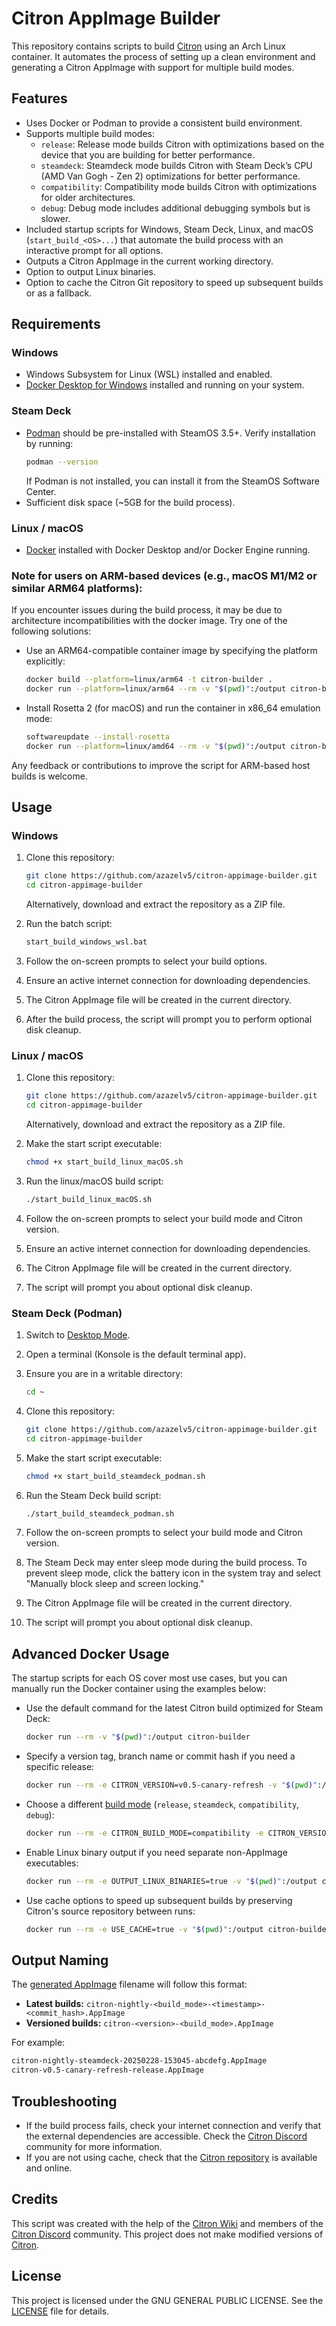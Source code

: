 # Citron AppImage Builder

This repository contains scripts to build [Citron](https://git.citron-emu.org/Citron/Citron) using an Arch Linux container. It automates the process of setting up a clean environment and generating a Citron AppImage with support for multiple build modes.

## Features

- Uses Docker or Podman to provide a consistent build environment.
- Supports multiple build modes:
  - `release`: Release mode builds Citron with optimizations based on the device that you are building for better performance.
  - `steamdeck`: Steamdeck mode builds Citron with Steam Deck’s CPU (AMD Van Gogh - Zen 2) optimizations for better performance.
  - `compatibility`: Compatibility mode builds Citron with optimizations for older architectures.
  - `debug`: Debug mode includes additional debugging symbols but is slower.
- Included startup scripts for Windows, Steam Deck, Linux, and macOS (`start_build_<OS>...`) that automate the build process with an interactive prompt for all options.
- Outputs a Citron AppImage in the current working directory.
- Option to output Linux binaries.
- Option to cache the Citron Git repository to speed up subsequent builds or as a fallback.

## Requirements

### Windows

- Windows Subsystem for Linux (WSL) installed and enabled.
- [Docker Desktop for Windows](https://docs.docker.com/desktop/setup/install/windows-install/) installed and running on your system.

### Steam Deck

- [Podman](https://podman.io/) should be pre-installed with SteamOS 3.5+. Verify installation by running:
  ```sh
  podman --version
  ```
  If Podman is not installed, you can install it from the SteamOS Software Center.
- Sufficient disk space (\~5GB for the build process).

### Linux / macOS

- [Docker](https://docs.docker.com/get-docker/) installed with Docker Desktop and/or Docker Engine running.

### **Note for users on ARM-based devices (e.g., macOS M1/M2 or similar ARM64 platforms):**
If you encounter issues during the build process, it may be due to architecture incompatibilities with the docker image. Try one of the following solutions:
- Use an ARM64-compatible container image by specifying the platform explicitly:
   ```sh
   docker build --platform=linux/arm64 -t citron-builder .
   docker run --platform=linux/arm64 --rm -v "$(pwd)":/output citron-builder
   ```
- Install Rosetta 2 (for macOS) and run the container in x86\_64 emulation mode:
   ```sh
   softwareupdate --install-rosetta
   docker run --platform=linux/amd64 --rm -v "$(pwd)":/output citron-builder
   ```

Any feedback or contributions to improve the script for ARM-based host builds is welcome.

## Usage

### Windows

1. Clone this repository:

   ```sh
   git clone https://github.com/azazelv5/citron-appimage-builder.git
   cd citron-appimage-builder
   ```

   Alternatively, download and extract the repository as a ZIP file.

2. Run the batch script:

   ```sh
   start_build_windows_wsl.bat
   ```

3. Follow the on-screen prompts to select your build options.

4. Ensure an active internet connection for downloading dependencies.

5. The Citron AppImage file will be created in the current directory.

6. After the build process, the script will prompt you to perform optional disk cleanup.

### Linux / macOS

1. Clone this repository:

   ```sh
   git clone https://github.com/azazelv5/citron-appimage-builder.git
   cd citron-appimage-builder
   ```

   Alternatively, download and extract the repository as a ZIP file.

2. Make the start script executable:
   ```sh
   chmod +x start_build_linux_macOS.sh
   ```

3. Run the linux/macOS build script:
   ```sh
   ./start_build_linux_macOS.sh
   ```

4. Follow the on-screen prompts to select your build mode and Citron version.

5. Ensure an active internet connection for downloading dependencies.

6. The Citron AppImage file will be created in the current directory.

7. The script will prompt you about optional disk cleanup.

### Steam Deck (Podman)

1. Switch to [Desktop Mode](https://help.steampowered.com/en/faqs/view/671A-4453-E8D2-323C).

2. Open a terminal (Konsole is the default terminal app).

3. Ensure you are in a writable directory:
   ```sh
   cd ~
   ```

4. Clone this repository:
   ```sh
   git clone https://github.com/azazelv5/citron-appimage-builder.git
   cd citron-appimage-builder
   ```

5. Make the start script executable:
   ```sh
   chmod +x start_build_steamdeck_podman.sh
   ```

6. Run the Steam Deck build script:
   ```sh
   ./start_build_steamdeck_podman.sh
   ```

7. Follow the on-screen prompts to select your build mode and Citron version.

8. The Steam Deck may enter sleep mode during the build process. To prevent sleep mode, click the battery icon in the system tray and select "Manually block sleep and screen locking."

9. The Citron AppImage file will be created in the current directory.

10. The script will prompt you about optional disk cleanup.

## Advanced Docker Usage

The startup scripts for each OS cover most use cases, but you can manually run the Docker container using the examples below:

- Use the default command for the latest Citron build optimized for Steam Deck:

  ```sh
  docker run --rm -v "$(pwd)":/output citron-builder
  ```

- Specify a version tag, branch name or commit hash if you need a specific release:

  ```sh
  docker run --rm -e CITRON_VERSION=v0.5-canary-refresh -v "$(pwd)":/output citron-builder
  ```

- Choose a different [build mode](https://git.citron-emu.org/Citron/Citron/wiki/Building-For-Linux#building-citron) (`release`, `steamdeck`, `compatibility`, `debug`):
  ```sh
  docker run --rm -e CITRON_BUILD_MODE=compatibility -e CITRON_VERSION=v0.5-canary-refresh -v "$(pwd)":/output citron-builder
  ```

- Enable Linux binary output if you need separate non-AppImage executables:

  ```sh
  docker run --rm -e OUTPUT_LINUX_BINARIES=true -v "$(pwd)":/output citron-builder
  ```

- Use cache options to speed up subsequent builds by preserving Citron's source repository between runs:

  ```sh
  docker run --rm -e USE_CACHE=true -v "$(pwd)":/output citron-builder
  ```

## Output Naming

The [generated AppImage](https://drive.google.com/drive/folders/1OcB-CffpyZ3bVbi751FJdNLCCSE1K-Rf) filename will follow this format:

- **Latest builds:** `citron-nightly-<build_mode>-<timestamp>-<commit_hash>.AppImage`
- **Versioned builds:** `citron-<version>-<build_mode>.AppImage`

For example:

```sh
citron-nightly-steamdeck-20250228-153045-abcdefg.AppImage
citron-v0.5-canary-refresh-release.AppImage
```

## Troubleshooting

- If the build process fails, check your internet connection and verify that the external dependencies are accessible. Check the [Citron Discord](https://discord.gg/VcSDxrBYUJ) community for more information.
- If you are not using cache, check that the [Citron repository](https://git.citron-emu.org/Citron/Citron) is available and online.

## Credits

This script was created with the help of the [Citron Wiki](https://git.citron-emu.org/Citron/Citron/wiki/?action=_pages) and members of the [Citron Discord](https://discord.gg/VcSDxrBYUJ) community. This project does not make modified versions of [Citron](https://git.citron-emu.org/Citron/Citron).

## License

This project is licensed under the GNU GENERAL PUBLIC LICENSE. See the [LICENSE](./LICENSE) file for details.

